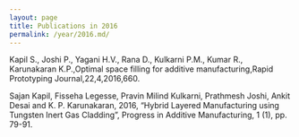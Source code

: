 ```yaml
---
layout: page
title: Publications in 2016
permalink: /year/2016.md/
---
```


Kapil S., Joshi P., Yagani H.V., Rana D., Kulkarni P.M., Kumar R., Karunakaran K.P.,Optimal space filling for additive manufacturing,Rapid Prototyping Journal,22,4,2016,660.

Sajan Kapil, Fisseha Legesse, Pravin Milind Kulkarni, Prathmesh Joshi, Ankit Desai and K. P. Karunakaran, 2016, “Hybrid Layered Manufacturing using Tungsten Inert Gas Cladding”, Progress in Additive Manufacturing, 1 (1), pp. 79-91.